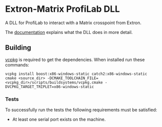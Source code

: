 # Extron-Matrix ProfiLab DLL

A DLL for ProfiLab to interact with a Matrix crosspoint from Extron.

The [documentation](docs/Documentation.md) explains what the DLL does in more detail.

## Building

[vcpkg](https://github.com/Microsoft/vcpkg) is required to get the dependencies. When installed run these commands:

	vcpkg install boost:x86-windows-static catch2:x86-windows-static
	cmake <source_dir> -DCMAKE_TOOLCHAIN_FILE=<vcpkg_dir>/scripts/buildsystems/vcpkg.cmake -DVCPKG_TARGET_TRIPLET=x86-windows-static

### Tests

To successfully run the tests the following requirements must be satisfied:

* At least one serial port exists on the machine.

